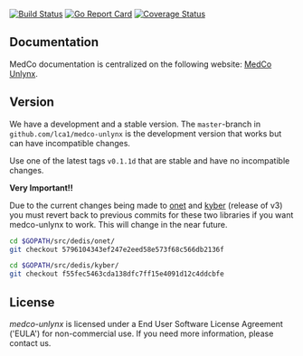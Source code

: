 [![Build Status](https://travis-ci.org/lca1/medco-unlynx.svg?branch=master)](https://travis-ci.org/lca1/medco-unlynx) 
[![Go Report Card](https://goreportcard.com/badge/github.com/lca1/medco-unlynx)](https://goreportcard.com/report/github.com/lca1/medco-unlynx) 
[![Coverage Status](https://coveralls.io/repos/github/lca1/medco-unlynx/badge.svg?branch=master)](https://coveralls.io/github/lca1/medco-unlynx?branch=master)

## Documentation
MedCo documentation is centralized on the following website: 
[MedCo Unlynx](https://medco.epfl.ch/documentation/developer/components/medco-unlynx.html).

## Version

We have a development and a stable version. The `master`-branch in `github.com/lca1/medco-unlynx` is the development version that works but can have incompatible changes.

Use one of the latest tags `v0.1.1d` that are stable and have no incompatible changes.

**Very Important!!** 

Due to the current changes being made to [onet](https://github.com/dedis/onet) and [kyber](https://github.com/dedis/kyber) (release of v3) you must revert back to previous commits for these two libraries if you want medco-unlynx to work. This will change in the near future. 

```bash
cd $GOPATH/src/dedis/onet/
git checkout 5796104343ef247e2eed58e573f68c566db2136f

cd $GOPATH/src/dedis/kyber/
git checkout f55fec5463cda138dfc7ff15e4091d12c4ddcbfe
```

## License
*medco-unlynx* is licensed under a End User Software License Agreement ('EULA') for non-commercial use. 
If you need more information, please contact us.
